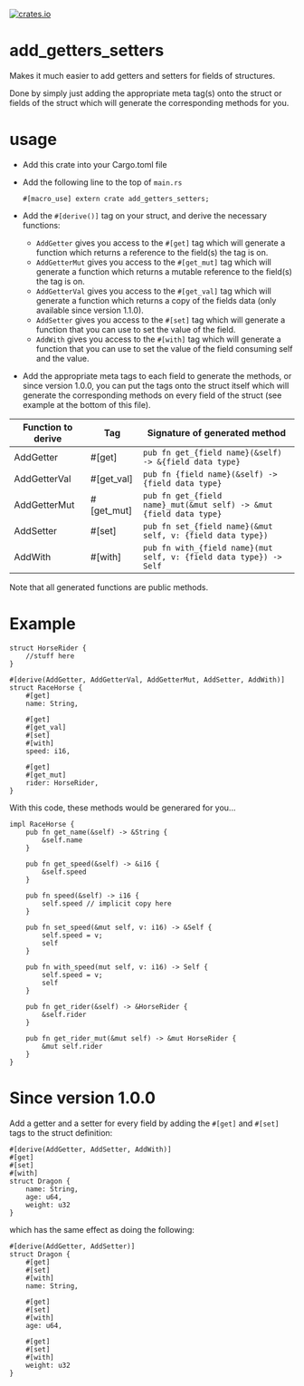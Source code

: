 [![crates.io](https://img.shields.io/crates/v/add_getters_setters.svg)](https://crates.io/crates/add_getters_setters)

# add_getters_setters

Makes it much easier to add getters and setters for fields of structures.

Done by simply just adding the appropriate meta tag(s) onto the struct or fields of the struct
which will generate the corresponding methods for you.

# usage

- Add this crate into your Cargo.toml file

- Add the following line to the top of `main.rs`

	`#[macro_use] extern crate add_getters_setters;`

- Add the `#[derive()]` tag on your struct, and derive the necessary functions:
	- `AddGetter` gives you access to the `#[get]` tag which will generate a function which returns a reference to the field(s) the tag is on.
	- `AddGetterMut` gives you access to the `#[get_mut]` tag which will generate a function which returns a mutable reference to the field(s) the tag is on.
	- `AddGetterVal` gives you access to the `#[get_val]` tag which will generate a function which returns a copy of the fields data (only available since version 1.1.0).
	- `AddSetter` gives you access to the `#[set]` tag which will generate a function that you can use to set the value of the field.
	- `AddWith` gives you access to the `#[with]` tag which will generate a function that you can use to set the value of the field consuming self and the value.

- Add the appropriate meta tags to each field to generate the methods, or since version 1.0.0, you can put the tags onto the struct itself which will generate the corresponding methods on every field of the struct (see example at the bottom of this file).

| Function to derive | Tag | Signature of generated method |
|--|--|--|
| AddGetter | #[get] | `pub fn get_{field name}(&self) -> &{field data type}` |
| AddGetterVal | #[get_val] | `pub fn {field name}(&self) -> {field data type}` |
| AddGetterMut | #[get_mut] | `pub fn get_{field name}_mut(&mut self) -> &mut {field data type}` |
| AddSetter | #[set] | `pub fn set_{field name}(&mut self, v: {field data type})` |
| AddWith   | #[with] | `pub fn with_{field name}(mut self, v: {field data type}) -> Self` |

Note that all generated functions are public methods.

# Example

    struct HorseRider {
	    //stuff here
	}

    #[derive(AddGetter, AddGetterVal, AddGetterMut, AddSetter, AddWith)]
    struct RaceHorse {
	    #[get]
	    name: String,
	    
	    #[get]
	    #[get_val]
	    #[set]
	    #[with]
	    speed: i16,

	    #[get]
	    #[get_mut]
	    rider: HorseRider,
	}
With this code, these methods would be generared for you...

    impl RaceHorse {
	    pub fn get_name(&self) -> &String {
		    &self.name
	    }
	    
	    pub fn get_speed(&self) -> &i16 {
		    &self.speed
	    }

		pub fn speed(&self) -> i16 {
		    self.speed // implicit copy here
	    }
	    
	    pub fn set_speed(&mut self, v: i16) -> &Self {
		    self.speed = v;
            self
	    }
	    
	    pub fn with_speed(mut self, v: i16) -> Self {
		    self.speed = v;
            self
	    }
	    
	    pub fn get_rider(&self) -> &HorseRider {
		    &self.rider
	    }
	    
	    pub fn get_rider_mut(&mut self) -> &mut HorseRider {
		    &mut self.rider
	    }
	}
	    
# Since version 1.0.0

Add a getter and a setter for every field by adding the `#[get]` and `#[set]` tags to the struct definition:

    #[derive(AddGetter, AddSetter, AddWith)]
    #[get]
    #[set]
    #[with]
    struct Dragon {
	    name: String,
	    age: u64,
	    weight: u32
	}
which has the same effect as doing the following:

    #[derive(AddGetter, AddSetter)]
    struct Dragon {
	    #[get]
	    #[set]
	    #[with]
	    name: String,
	    
	    #[get]
	    #[set]
	    #[with]
	    age: u64,
		
	    #[get]
	    #[set]
	    #[with]
	    weight: u32
	}
